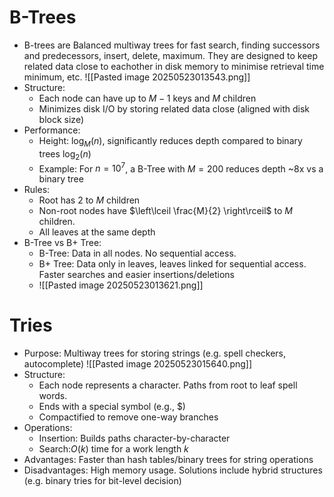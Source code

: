 # B-Trees
- B-trees are Balanced multiway trees for fast search, finding successors and predecessors, insert, delete, maximum. They are designed to keep related data close to eachother in disk memory to minimise retrieval time
minimum, etc.
![[Pasted image 20250523013543.png]]
- Structure:
	- Each node can have up to $M - 1$ keys and $M$ children
	- Minimizes disk I/O by storing related data close (aligned with disk block size)
- Performance:
	- Height: $\log_{M}(n)$, significantly reduces depth compared to binary trees $\log_{2}(n)$
	- Example: For $n = 10^{7}$, a B-Tree with $M = 200$ reduces depth ~$8$x vs a binary tree
- Rules:
	- Root has $2$ to $M$ children
	- Non-root nodes have $\left\lceil  \frac{M}{2}  \right\rceil$ to $M$ children.
	- All leaves at the same depth
- B-Tree vs B+ Tree:
	- B-Tree: Data in all nodes. No sequential access.
	- B+ Tree: Data only in leaves, leaves linked for sequential access. Faster searches and easier insertions/deletions
	- ![[Pasted image 20250523013621.png]]

# Tries
- Purpose: Multiway trees for storing strings (e.g. spell checkers, autocomplete)
![[Pasted image 20250523015640.png]]
- Structure:
	- Each node represents a character. Paths from root to leaf spell words.
	- Ends with a special symbol (e.g., $)
	- Compactified to remove one-way branches
- Operations:
	- Insertion: Builds paths character-by-character
	- Search:$O(k)$ time for a work length $k$
- Advantages: Faster than hash tables/binary trees for string operations
- Disadvantages: High memory usage. Solutions include hybrid structures (e.g. binary tries for bit-level decision)